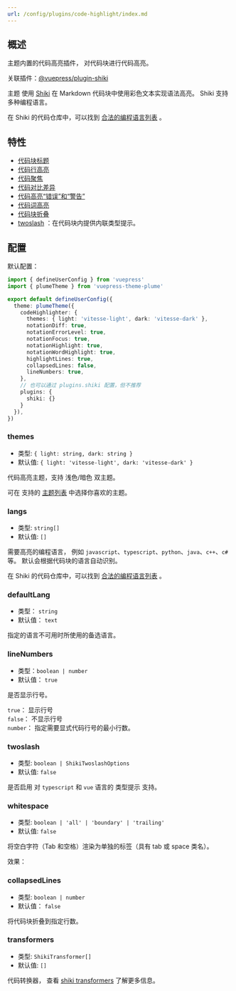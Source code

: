 ```yaml
---
url: /config/plugins/code-highlight/index.md
---
```

## 概述

主题内置的代码高亮插件， 对代码块进行代码高亮。

关联插件：[@vuepress/plugin-shiki](https://ecosystem.vuejs.press/zh/plugins/markdown/shiki.html)

主题 使用 [Shiki](https://github.com/shikijs/shiki) 在 Markdown 代码块中使用彩色文本实现语法高亮。
Shiki 支持多种编程语言。

在 Shiki 的代码仓库中，可以找到 [合法的编程语言列表](https://shiki.style/languages) 。

## 特性

* [代码块标题](../../guide/code/features.md#代码块标题)
* [代码行高亮](../../guide/code/features.md#在代码块中实现行高亮)
* [代码聚焦](../../guide/code/features.md#代码块中聚焦)
* [代码对比差异](../../guide/code/features.md#代码块中的颜色差异)
* [代码高亮“错误”和“警告”](../../guide/code/features.md#高亮-错误-和-警告)
* [代码词高亮](../../guide/code/features.md#代码块中-词高亮)
* [代码块折叠](../../guide/code/features.md#折叠代码块)
* [twoslash](../../guide/code/twoslash.md#twoslash) ：在代码块内提供内联类型提示。

## 配置

默认配置：

```ts title=".vuepress/config.ts" twoslash
import { defineUserConfig } from 'vuepress'
import { plumeTheme } from 'vuepress-theme-plume'

export default defineUserConfig({
  theme: plumeTheme({
    codeHighlighter: {
      themes: { light: 'vitesse-light', dark: 'vitesse-dark' },
      notationDiff: true,
      notationErrorLevel: true,
      notationFocus: true,
      notationHighlight: true,
      notationWordHighlight: true,
      highlightLines: true,
      collapsedLines: false,
      lineNumbers: true,
    },
    // 也可以通过 plugins.shiki 配置，但不推荐
    plugins: {
      shiki: {}
    }
  }),
})
```

### themes

* 类型: `{ light: string, dark: string }`
* 默认值: `{ light: 'vitesse-light', dark: 'vitesse-dark' }`

代码高亮主题，支持 浅色/暗色 双主题。

可在 支持的 [主题列表](https://shiki.style/themes) 中选择你喜欢的主题。

### langs

* 类型: `string[]`
* 默认值: `[]`

需要高亮的编程语言， 例如 `javascript`、`typescript`、`python`、`java`、`c++`、`c#`等。
默认会根据代码块的语言自动识别。

在 Shiki 的代码仓库中，可以找到 [合法的编程语言列表](https://shiki.style/languages) 。

### defaultLang

* 类型： `string`
* 默认值： `text`

指定的语言不可用时所使用的备选语言。

### lineNumbers

* 类型：`boolean | number`
* 默认值： `true`

是否显示行号。

`true`： 显示行号\
`false`： 不显示行号\
`number`： 指定需要显式代码行号的最小行数。

### twoslash

* 类型: `boolean | ShikiTwoslashOptions`
* 默认值: `false`

是否启用 对 `typescript` 和 `vue` 语言的 类型提示 支持。

### whitespace

* 类型: `boolean | 'all' | 'boundary' | 'trailing'`
* 默认值: `false`

将空白字符（Tab 和空格）渲染为单独的标签（具有 tab 或 space 类名）。

效果：

### collapsedLines

* 类型: `boolean | number`
* 默认值： `false`

将代码块折叠到指定行数。

### transformers

* 类型: `ShikiTransformer[]`
* 默认值: `[]`

代码转换器， 查看 [shiki transformers](https://shiki.style/guide/transformers) 了解更多信息。
